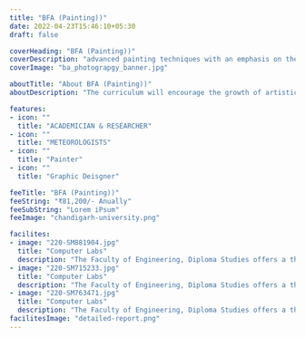 ```yaml
---
title: "BFA (Painting))"
date: 2022-04-23T15:46:10+05:30
draft: false

coverHeading: "BFA (Painting))"
coverDescription: "advanced painting techniques with an emphasis on theme development"
coverImage: "ba_photograpgy_banner.jpg"

aboutTitle: "About BFA (Painting))"
aboutDescription: "The curriculum will encourage the growth of artistic abilities, the expression of creative processes, and an educated understanding of how art practise links with contemporary visual, cultural, and societal challenges. A BFA education not only educates but also reforms individuals' talents, allowing them to become artists in their chosen area."

features:
- icon: ""
  title: "ACADEMICIAN & RESEARCHER"
- icon: ""
  title: "METEOROLOGISTS"
- icon: ""
  title: "Painter"
- icon: ""
  title: "Graphic Deisgner"

feeTitle: "BFA (Painting))"
feeString: "₹81,200/- Anually"
feeSubString: "Lorem iPsum"
feeImage: "chandigarh-university.png"

facilites:
- image: "220-SM881904.jpg"
  title: "Computer Labs"
  description: "The Faculty of Engineering, Diploma Studies offers a three year diploma program in Aeronautical Engineering"
- image: "220-SM715233.jpg"
  title: "Computer Labs"
  description: "The Faculty of Engineering, Diploma Studies offers a three year diploma program in Aeronautical Engineering"
- image: "220-SM763471.jpg"
  title: "Computer Labs"
  description: "The Faculty of Engineering, Diploma Studies offers a three year diploma program in Aeronautical Engineering"
facilitesImage: "detailed-report.png"
---
```


